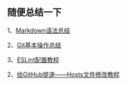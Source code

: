 ## 随便总结一下

1、[Markdown语法总结](https://github.com/beat-the-buzzer/my-tips/tree/master/markdown)

2、[Git基本操作总结](https://github.com/beat-the-buzzer/my-tips/tree/master/git)

3、[ESLint配置教程](https://github.com/beat-the-buzzer/my-tips/tree/master/eslint)

2、[给GitHub提速——Hosts文件修改教程](https://github.com/beat-the-buzzer/my-tips/tree/master/hosts)